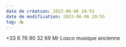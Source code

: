 ```yaml
---
date de création: 2023-06-06 20:55
date de modification: 2023-06-06 20:55
tag: 📥
---
```

+33 6 76 90 32 69 Mr Losco musique ancienne